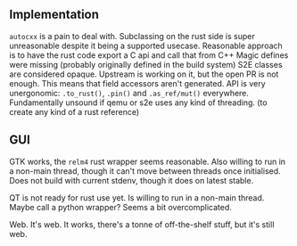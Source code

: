 ## Implementation
`autocxx` is a pain to deal with. 
	Subclassing on the rust side is super unreasonable despite it being a supported usecase.
		Reasonable approach is to have the rust code export a C api and call that from C++
	Magic defines were missing (probably originally defined in the build system)
	S2E classes are considered opaque.
		Upstream is working on it, but the open PR is not enough.
		This means that field accessors aren't generated.
	API is very unergonomic: `.to_rust()`, `.pin()` and `.as_ref/mut()` everywhere.
	Fundamentally unsound if qemu or s2e uses any kind of threading. (to create any kind of a rust reference)

## GUI
GTK works, the `relm4` rust wrapper seems reasonable. Also willing to
run in a non-main thread, though it can't move between threads once
initialised. Does not build with current stdenv, though it does on
latest stable.

QT is not ready for rust use yet. Is willing to run in a non-main
thread. Maybe call a python wrapper? Seems a bit overcomplicated.

Web. It's web. It works, there's a tonne of off-the-shelf stuff, but it's still web.
